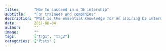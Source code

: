 ```yaml
---
title:       "How to succeed in a DS intership"
subtitle:    "For trainees and companies"
description: "What is the essential knowledge for an aspiring DS intern to land on his first internship? And what is the best recipe for companies and data science teams to make sure they made the best choice."
date:        2018-06-04
author:      ""
image:       ""
tags:        ["tag1", "tag2"]
categories:  ["Posts" ]
---
```

